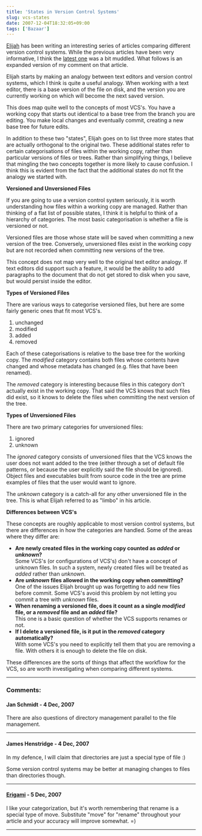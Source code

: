 ```yaml
---
title: 'States in Version Control Systems'
slug: vcs-states
date: 2007-12-04T18:32:05+09:00
tags: ['Bazaar']
---
```


[Elijah](http://blogs.gnome.org/newren/) has been writing an interesting
series of articles comparing different version control systems. While
the previous articles have been very informative, I think the [latest
one](http://blogs.gnome.org/newren/2007/12/01/the-concepts-a-user-must-learn-to-understand-existing-vcses/)
was a bit muddled. What follows is an expanded version of my comment on
that article.

Elijah starts by making an analogy between text editors and version
control systems, which I think is quite a useful analogy. When working
with a text editor, there is a base version of the file on disk, and the
version you are currently working on which will become the next saved
version.

This does map quite well to the concepts of most VCS\'s. You have a
working copy that starts out identical to a base tree from the branch
you are editing. You make local changes and eventually commit, creating
a new base tree for future edits.

In addition to these two \"states\", Elijah goes on to list three more
states that are actually orthogonal to the original two. These
additional states refer to certain categorisations of files within the
working copy, rather than particular versions of files or trees. Rather
than simplifying things, I believe that mingling the two concepts
together is more likely to cause confusion. I think this is evident from
the fact that the additional states do not fit the analogy we started
with.

**Versioned and Unversioned Files**

If you are going to use a version control system seriously, it is worth
understanding how files within a working copy are managed. Rather than
thinking of a flat list of possible states, I think it is helpful to
think of a hierarchy of categories. The most basic categorisation is
whether a file is versioned or not.

Versioned files are those whose state will be saved when committing a
new version of the tree. Conversely, unversioned files exist in the
working copy but are not recorded when committing new versions of the
tree.

This concept does not map very well to the original text editor analogy.
If text editors did support such a feature, it would be the ability to
add paragraphs to the document that do not get stored to disk when you
save, but would persist inside the editor.

**Types of Versioned Files**

There are various ways to categorise versioned files, but here are some
fairly generic ones that fit most VCS\'s.

1.  unchanged
2.  modified
3.  added
4.  removed

Each of these categorisations is relative to the base tree for the
working copy. The *modified* category contains both files whose contents
have changed and whose metadata has changed (e.g. files that have been
renamed).

The *removed* category is interesting because files in this category
don\'t actually exist in the working copy. That said the VCS knows that
such files did exist, so it knows to delete the files when committing
the next version of the tree.

**Types of Unversioned Files**

There are two primary categories for unversioned files:

1.  ignored
2.  unknown

The *ignored* category consists of unversioned files that the VCS knows
the user does not want added to the tree (either through a set of
default file patterns, or because the user explicitly said the file
should be ignored). Object files and executables built from source code
in the tree are prime examples of files that the user would want to
ignore.

The *unknown* category is a catch-all for any other unversioned file in
the tree. This is what Elijah referred to as \"limbo\" in his article.

**Differences between VCS\'s**

These concepts are roughly applicable to most version control systems,
but there are differences in how the categories are handled. Some of the
areas where they differ are:

-   **Are newly created files in the working copy counted as *added* or
    *unknown*?**\
    Some VCS\'s (or configurations of VCS\'s) don\'t have a concept of
    unknown files. In such a system, newly created files will be treated
    as *added* rather than *unknown*.
-   **Are *unknown* files allowed in the working copy when
    committing?**\
    One of the issues Elijah brought up was forgetting to add new files
    before commit. Some VCS\'s avoid this problem by not letting you
    commit a tree with *unknown* files.
-   **When renaming a versioned file, does it count as a single
    *modified* file, or a *removed* file and an *added* file?**\
    This one is a basic question of whether the VCS supports renames or
    not.
-   **If I delete a versioned file, is it put in the *removed* category
    automatically?**\
    With some VCS\'s you need to explicitly tell them that you are
    removing a file. With others it is enough to delete the file on
    disk.

These differences are the sorts of things that affect the workflow for
the VCS, so are worth investigating when comparing different systems.

---
### Comments:
#### Jan Schmidt - <time datetime="2007-12-04 19:35:41">4 Dec, 2007</time>

There are also questions of directory management parallel to the file
management.

---
#### James Henstridge - <time datetime="2007-12-04 21:31:41">4 Dec, 2007</time>

In my defence, I will claim that directories are just a special type of
file :)

Some version control systems may be better at managing changes to files
than directories though.

---
#### [Erigami](http://piepalace.ca/blog) - <time datetime="2007-12-05 00:26:36">5 Dec, 2007</time>

I like your categorization, but it\'s worth remembering that rename is a
special type of move. Substitute \"move\" for \"rename\" throughout your
article and your accuracy will improve somewhat. =)

---
